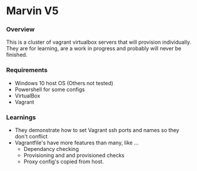 # Marvin V5

### Overview

This is a cluster of vagrant virtualbox servers that will provision individually.  They are for learning, are a work in progress and probably will never be finished.

### Requirements
* Windows 10 host OS (Others not tested)
* Powershell for some configs
* VirtualBox
* Vagrant

### Learnings
* They demonstrate how to set Vagrant ssh ports and names so they don't conflict
* Vagrantfile's have more features than many, like ...
    * Dependancy checking
    * Provisioning and and provisioned checks
    * Proxy config's copied from host.
